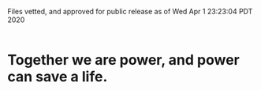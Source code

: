 Files vetted, and approved for public release as of Wed Apr  1 23:23:04 PDT 2020<br><br><h1>Together we are power, and power can save a life.</h1>
